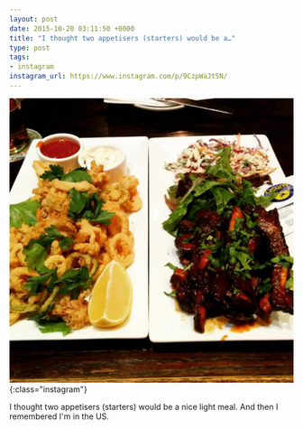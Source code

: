 ```yaml
---
layout: post
date: 2015-10-20 03:11:50 +0000
title: "I thought two appetisers (starters) would be a…"
type: post
tags:
- instagram
instagram_url: https://www.instagram.com/p/9CzpWaJt5N/
---
```


![Instagram - 9CzpWaJt5N](/assets/9CzpWaJt5N.jpg){:class="instagram"}

I thought two appetisers (starters) would be a nice light meal. And then I remembered I'm in the US.
